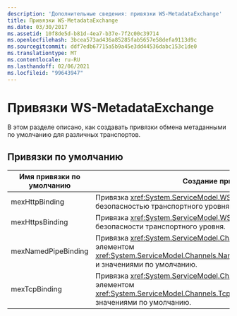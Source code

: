 ```yaml
---
description: 'Дополнительные сведения: привязки WS-MetadataExchange'
title: Привязки WS-MetadataExchange
ms.date: 03/30/2017
ms.assetid: 10f8de5d-b81d-4ea7-b37e-7f2c00c39714
ms.openlocfilehash: 3bcea573ad436a85285fab5657e58defa9113d9c
ms.sourcegitcommit: ddf7edb67715a5b9a45e3dd44536dabc153c1de0
ms.translationtype: MT
ms.contentlocale: ru-RU
ms.lasthandoff: 02/06/2021
ms.locfileid: "99643947"
---
```

# <a name="ws-metadataexchange-bindings"></a>Привязки WS-MetadataExchange

В этом разделе описано, как создавать привязки обмена метаданными по умолчанию для различных транспортов.  
  
## <a name="the-default-bindings"></a>Привязки по умолчанию  
  
|Имя привязки по умолчанию|Создание привязки|  
|--------------------------|------------------------------------|  
|mexHttpBinding|Привязка <xref:System.ServiceModel.WSHttpBinding> с отключенной безопасностью транспортного уровня.|  
|mexHttpsBinding|Привязка <xref:System.ServiceModel.WSHttpBinding> с поддержкой безопасности транспортного уровня.|  
|mexNamedPipeBinding|Привязка <xref:System.ServiceModel.Channels.CustomBinding> с элементом <xref:System.ServiceModel.Channels.NamedPipeTransportBindingElement> и значениями по умолчанию.|  
|mexTcpBinding|Привязка <xref:System.ServiceModel.Channels.CustomBinding> с элементом <xref:System.ServiceModel.Channels.TcpTransportBindingElement> и значениями по умолчанию.|
